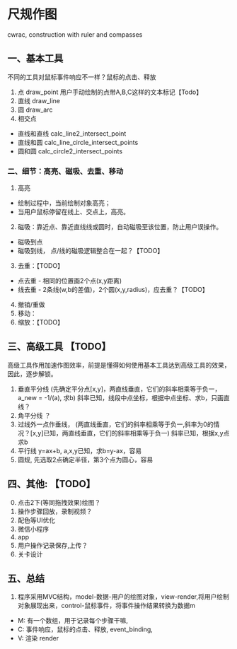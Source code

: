# 尺规作图
cwrac, construction with ruler and compasses


## 一、基本工具
不同的工具对鼠标事件响应不一样？鼠标的点击、释放
1. 点 draw_point
    用户手动绘制的点带A,B,C这样的文本标记【Todo】
2. 直线 draw_line
3. 圆 draw_arc
4. 相交点
 * 直线和直线   calc_line2_intersect_point
 * 直线和圆 calc_line_circle_intersect_points
 * 圆和圆   calc_circle2_intersect_points


### 二、细节：高亮、磁吸、去重、移动
1. 高亮
 * 绘制过程中，当前绘制对象高亮；  
 * 当用户鼠标停留在线上、交点上，高亮。
2. 磁吸：靠近点、靠近直线线或圆时，自动磁吸至该位置，防止用户误操作。  
 * 磁吸到点
 * 磁吸到线， 点/线的磁吸逻辑整合在一起？【TODO】
3. 去重：【TODO】
 * 点去重 - 相同的位置画2个点(x,y距离)
 * 线去重 - 2条线(w,b的差值)，2个圆(x,y,radius)，应去重？【TODO】
4. 撤销/重做
5. 移动：
6. 缩放：【TODO】 


## 三、高级工具 【TODO】
高级工具作用加速作图效率，前提是懂得如何使用基本工具达到高级工具的效果，因此，逐步解锁。
1. 垂直平分线 (先确定平分点[x,y]，两直线垂直，它们的斜率相乘等于负一，a_new = -1/(a), 求b)
    斜率已知，线段中点坐标，根据中点坐标、求b，只画直线？
2. 角平分线 ？
3. 过线外一点作垂线， (两直线垂直，它们的斜率相乘等于负一,斜率为0的情况？[x,y]已知，两直线垂直，它们的斜率相乘等于负一)
    斜率已知，根据x,y点求b
4. 平行线 y=ax+b, a,x,y已知，求b=y-ax，容易
5. 圆规, 先选取2点确定半径，第3个点为圆心，容易


## 四、其他: 【TODO】
0. 点击2下(等同拖拽效果)绘图？
1. 操作步骤回放，录制视频？
2. 配色等UI优化
3. 微信小程序
4. app
5. 用户操作记录保存,上传？
6. 关卡设计


## 五、总结
1. 程序采用MVC结构，model-数据-用户的绘图对象，view-render,将用户绘制对象展现出来，control-鼠标事件，将事件操作结果转换为数据m
* M: 有一个数组，用于记录每个步骤干嘛,
* C: 事件响应，鼠标的点击、释放, event_binding,
* V: 渲染 render